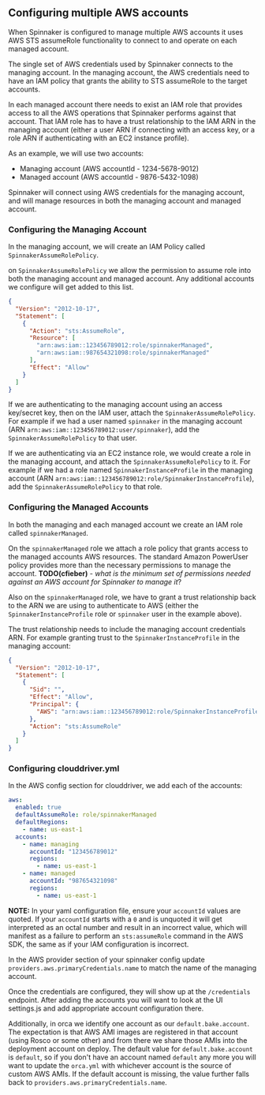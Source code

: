 ## Configuring multiple AWS accounts

When Spinnaker is configured to manage multiple AWS accounts it uses AWS STS
assumeRole functionality to connect to and operate on each managed account.

The single set of AWS credentials used by Spinnaker connects to the managing
account. In the managing account, the AWS credentials need to have an IAM policy
that grants the ability to STS assumeRole to the target accounts.

In each managed account there needs to exist an IAM role that provides access to
all the AWS operations that Spinnaker performs against that account. That IAM role
has to have a trust relationship to the IAM ARN in the managing account (either a
user ARN if connecting with an access key, or a role ARN if authenticating with an EC2
instance profile).

As an example, we will use two accounts:
* Managing account (AWS accountId - 1234-5678-9012)
* Managed account (AWS accountId - 9876-5432-1098)

Spinnaker will connect using AWS credentials for the managing account, and will
manage resources in both the managing account and managed account.

### Configuring the Managing Account

In the managing account, we will create an IAM Policy called `SpinnakerAssumeRolePolicy`.

on `SpinnakerAssumeRolePolicy` we allow the permission to assume role into both the managing
account and managed account. Any additional accounts we configure will get added to this list.

````json
{
  "Version": "2012-10-17",
  "Statement": [
    {
      "Action": "sts:AssumeRole",
      "Resource": [
        "arn:aws:iam::123456789012:role/spinnakerManaged",
        "arn:aws:iam::987654321098:role/spinnakerManaged"
      ],
      "Effect": "Allow"
    }
  ]
}
````

If we are authenticating to the managing account using an access key/secret key, then on
the IAM user, attach the `SpinnakerAssumeRolePolicy`. For example if we had a user named
`spinnaker` in the managing account (ARN `arn:aws:iam::123456789012:user/spinnaker`),
add the `SpinnakerAssumeRolePolicy` to that user.

If we are authenticating via an EC2 instance role, we would create a role in the managing
account, and attach the `SpinnakerAssumeRolePolicy` to it. For example if we had a role
named `SpinnakerInstanceProfile` in the managing account
(ARN `arn:aws:iam::123456789012:role/SpinnakerInstanceProfile`), add the
`SpinnakerAssumeRolePolicy` to that role.

### Configuring the Managed Accounts

In both the managing and each managed account we create an IAM role called `spinnakerManaged`.

On the `spinnakerManaged` role we attach a role policy that grants access to the managed accounts AWS
resources. The standard Amazon PowerUser policy provides more than the necessary permissions to
manage the account. **TODO(cfieber)** - *what is the minimum set of permissions needed against an
AWS account for Spinnaker to manage it*?

Also on the `spinnakerManaged` role, we have to grant a trust relationship back to the ARN we
are using to authenticate to AWS (either the `SpinnakerInstanceProfile` role or `spinnaker` user
in the example above).

The trust relationship needs to include the managing account credentials ARN. For example granting
trust to the `SpinnakerInstanceProfile` in the managing account:

````json
{
  "Version": "2012-10-17",
  "Statement": [
    {
      "Sid": "",
      "Effect": "Allow",
      "Principal": {
        "AWS": "arn:aws:iam::123456789012:role/SpinnakerInstanceProfile"
      },
      "Action": "sts:AssumeRole"
    }
  ]
}
````

### Configuring clouddriver.yml

In the AWS config section for clouddriver, we add each of the accounts:

````yml
aws:
  enabled: true
  defaultAssumeRole: role/spinnakerManaged
  defaultRegions:
    - name: us-east-1
  accounts:
    - name: managing
      accountId: "123456789012"
      regions:
        - name: us-east-1
    - name: managed
      accountId: "987654321098"
      regions:
        - name: us-east-1
````

**NOTE:** In your yaml configuration file, ensure your `accountId` values are quoted. If your `accountId` starts with a `0` and is unquoted it will get interpreted as an octal number and result in an incorrect value, which will manifest as a failure to perform an `sts:assumeRole` command in the AWS SDK, the same as if your IAM configuration is incorrect.

In the AWS provider section of your spinnaker config update `providers.aws.primaryCredentials.name` to match the name of the managing account.

Once the credentials are configured, they will show up at the `/credentials` endpoint.
After adding the accounts you will want to look at the UI settings.js and add appropriate
account configuration there.

Additionally, in orca we identify one account as our `default.bake.account`. The expectation
is that AWS AMI images are registered in that account (using Rosco or some other) and from
there we share those AMIs into the deployment account on deploy. The default value for
`default.bake.account` is `default`, so if you don't have an account named `default` any
more you will want to update the `orca.yml` with whichever account is the source of
custom AWS AMIs. If the default account is missing, the value further falls back to `providers.aws.primaryCredentials.name`.
